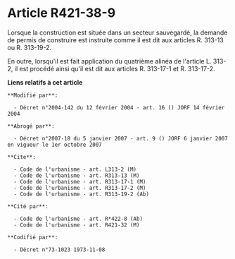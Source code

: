 # Article R421-38-9

Lorsque la construction est située dans un secteur sauvegardé, la demande de permis de construire est instruite comme il est
dit aux articles R. 313-13 ou R. 313-19-2.

En outre, lorsqu'il est fait application du quatrième alinéa de l'article L. 313-2, il est procédé ainsi qu'il est dit aux
articles R. 313-17-1 et R. 313-17-2.

**Liens relatifs à cet article**

	**Modifié par**:

	  - Décret n°2004-142 du 12 février 2004 - art. 16 () JORF 14 février 2004

	**Abrogé par**:

	  - Décret n°2007-18 du 5 janvier 2007 - art. 9 () JORF 6 janvier 2007 en vigueur le 1er octobre 2007

	**Cite**:

	  - Code de l'urbanisme - art. L313-2 (M)
	  - Code de l'urbanisme - art. R313-13 (M)
	  - Code de l'urbanisme - art. R313-17-1 (M)
	  - Code de l'urbanisme - art. R313-17-2 (M)
	  - Code de l'urbanisme - art. R313-19-2 (Ab)

	**Cité par**:

	  - Code de l'urbanisme - art. R*422-8 (Ab)
	  - Code de l'urbanisme - art. R421-32 (M)

	**Codifié par**:

	  - Décret n°73-1023 1973-11-08
